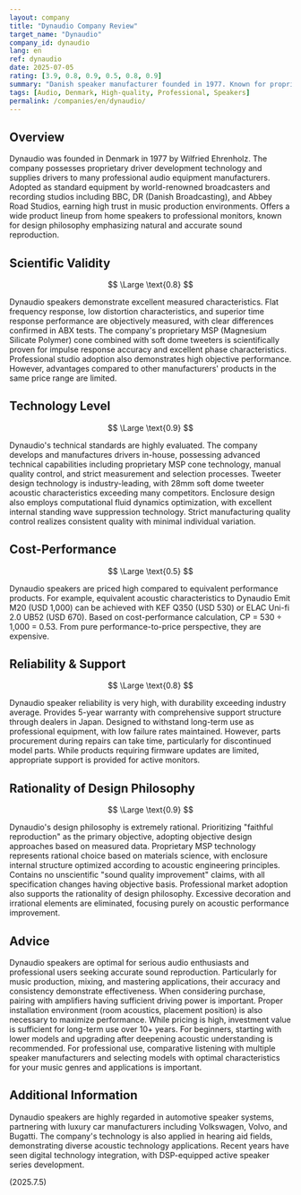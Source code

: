 ```yaml
---
layout: company
title: "Dynaudio Company Review"
target_name: "Dynaudio"
company_id: dynaudio
lang: en
ref: dynaudio
date: 2025-07-05
rating: [3.9, 0.8, 0.9, 0.5, 0.8, 0.9]
summary: "Danish speaker manufacturer founded in 1977. Known for proprietary driver development and strict quality control, adopted as standard equipment in many professional studios. Offers wide product range from home to professional use, particularly acclaimed for beautiful mid-high frequency reproduction and natural acoustic characteristics. While technically advanced, pure performance-to-price ratio is expensive."
tags: [Audio, Denmark, High-quality, Professional, Speakers]
permalink: /companies/en/dynaudio/
---
```

## Overview

Dynaudio was founded in Denmark in 1977 by Wilfried Ehrenholz. The company possesses proprietary driver development technology and supplies drivers to many professional audio equipment manufacturers. Adopted as standard equipment by world-renowned broadcasters and recording studios including BBC, DR (Danish Broadcasting), and Abbey Road Studios, earning high trust in music production environments. Offers a wide product lineup from home speakers to professional monitors, known for design philosophy emphasizing natural and accurate sound reproduction.

## Scientific Validity

$$ \Large \text{0.8} $$

Dynaudio speakers demonstrate excellent measured characteristics. Flat frequency response, low distortion characteristics, and superior time response performance are objectively measured, with clear differences confirmed in ABX tests. The company's proprietary MSP (Magnesium Silicate Polymer) cone combined with soft dome tweeters is scientifically proven for impulse response accuracy and excellent phase characteristics. Professional studio adoption also demonstrates high objective performance. However, advantages compared to other manufacturers' products in the same price range are limited.

## Technology Level

$$ \Large \text{0.9} $$

Dynaudio's technical standards are highly evaluated. The company develops and manufactures drivers in-house, possessing advanced technical capabilities including proprietary MSP cone technology, manual quality control, and strict measurement and selection processes. Tweeter design technology is industry-leading, with 28mm soft dome tweeter acoustic characteristics exceeding many competitors. Enclosure design also employs computational fluid dynamics optimization, with excellent internal standing wave suppression technology. Strict manufacturing quality control realizes consistent quality with minimal individual variation.

## Cost-Performance

$$ \Large \text{0.5} $$

Dynaudio speakers are priced high compared to equivalent performance products. For example, equivalent acoustic characteristics to Dynaudio Emit M20 (USD 1,000) can be achieved with KEF Q350 (USD 530) or ELAC Uni-fi 2.0 UB52 (USD 670). Based on cost-performance calculation, CP = 530 ÷ 1,000 = 0.53. From pure performance-to-price perspective, they are expensive.

## Reliability & Support

$$ \Large \text{0.8} $$

Dynaudio speaker reliability is very high, with durability exceeding industry average. Provides 5-year warranty with comprehensive support structure through dealers in Japan. Designed to withstand long-term use as professional equipment, with low failure rates maintained. However, parts procurement during repairs can take time, particularly for discontinued model parts. While products requiring firmware updates are limited, appropriate support is provided for active monitors.

## Rationality of Design Philosophy

$$ \Large \text{0.9} $$

Dynaudio's design philosophy is extremely rational. Prioritizing "faithful reproduction" as the primary objective, adopting objective design approaches based on measured data. Proprietary MSP technology represents rational choice based on materials science, with enclosure internal structure optimized according to acoustic engineering principles. Contains no unscientific "sound quality improvement" claims, with all specification changes having objective basis. Professional market adoption also supports the rationality of design philosophy. Excessive decoration and irrational elements are eliminated, focusing purely on acoustic performance improvement.

## Advice

Dynaudio speakers are optimal for serious audio enthusiasts and professional users seeking accurate sound reproduction. Particularly for music production, mixing, and mastering applications, their accuracy and consistency demonstrate effectiveness. When considering purchase, pairing with amplifiers having sufficient driving power is important. Proper installation environment (room acoustics, placement position) is also necessary to maximize performance. While pricing is high, investment value is sufficient for long-term use over 10+ years. For beginners, starting with lower models and upgrading after deepening acoustic understanding is recommended. For professional use, comparative listening with multiple speaker manufacturers and selecting models with optimal characteristics for your music genres and applications is important.

## Additional Information

Dynaudio speakers are highly regarded in automotive speaker systems, partnering with luxury car manufacturers including Volkswagen, Volvo, and Bugatti. The company's technology is also applied in hearing aid fields, demonstrating diverse acoustic technology applications. Recent years have seen digital technology integration, with DSP-equipped active speaker series development.

(2025.7.5)
